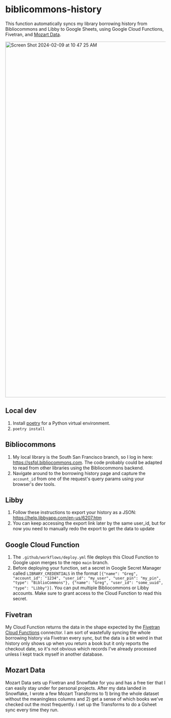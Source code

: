 # biblicommons-history

This function automatically syncs my library borrowing history from Bibliocommons and Libby to Google Sheets, using Google Cloud Functions, Fivetran, and [Mozart Data](https://mozartdata.com/).

<img width="1113" alt="Screen Shot 2024-02-09 at 10 47 25 AM" src="https://github.com/greg-finley/bibliocommons-history/assets/28961086/9bd92dd7-265b-4732-934d-2e69ee44b471">

## Local dev

1. Install [poetry](https://python-poetry.org/docs/#installation) for a Python virtual environment.
2. `poetry install`

## Bibliocommons

1. My local library is the South San Francisco branch, so I log in here: https://ssfpl.bibliocommons.com. The code probably could be adapted to read from other libraries using the Bibliocommons backend.
2. Navigate around to the borrowing history page and capture the `account_id` from one of the request's query params using your browser's dev tools.

## Libby

1. Follow these instructions to export your history as a JSON: https://help.libbyapp.com/en-us/6207.htm
2. You can keep accessing the export link later by the same user_id, but for now you need to manually redo the export to get the data to update

## Google Cloud Function

1. The `.github/workflows/deploy.yml` file deploys this Cloud Function to Google upon merges to the repo `main` branch.
2. Before deploying your function, set a secret in Google Secret Manager called `LIBRARY_CREDENTIALS` in the format `[{"name": "Greg", "account_id": "1234", "user_id": "my_user", "user_pin": "my_pin", "type": "BiblioCommons"}, {"name": "Greg", "user_id": "some_uuid", "type": "Libby"}]`. You can put multiple Bibliocommons or Libby accounts. Make sure to grant access to the Cloud Function to read this secret.

## Fivetran

My Cloud Function returns the data in the shape expected by the [Fivetran Cloud Functions](https://fivetran.com/docs/functions/google-cloud-functions) connector. I am sort of wastefully syncing the whole borrowing history via Fivetran every sync, but the data is a bit weird in that history only shows up when you return a book but it only reports the checkout date, so it's not obvious which records I've already processed unless I kept track myself in another database.

## Mozart Data

Mozart Data sets up Fivetran and Snowflake for you and has a free tier that I can easily stay under for personal projects. After my data landed in Snowflake, I wrote a few Mozart Transforms to 1) bring the whole dataset without the meaningless columns and 2) get a sense of which books we've checked out the most frequently. I set up the Transforms to do a Gsheet sync every time they run.
